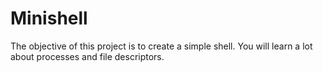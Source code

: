 # Minishell
The objective of this project is to create a simple shell. You will learn a lot about processes and file descriptors.

